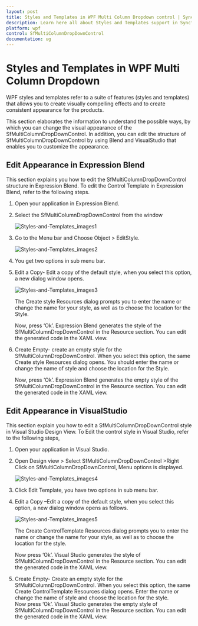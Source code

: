 ```yaml
---
layout: post
title: Styles and Templates in WPF Multi Column Dropdown control | Syncfusion
description: Learn here all about Styles and Templates support in Syncfusion WPF Multi Column Dropdown (SfMultiColumnDropDown) control and more.
platform: wpf
control: SfMultiColumnDropDownControl
documentation: ug
---
```


# Styles and Templates in WPF Multi Column Dropdown

WPF styles and templates refer to a suite of features (styles and templates) that allows you to create visually compelling effects and to create consistent appearance for the products.

This section elaborates the information to understand the possible ways, by which you can change the visual appearance of the SfMultiColumnDropDownControl. In addition, you can edit the structure of SfMultiColumnDropDownControl by using Blend and VisualStudio that enables you to customize the appearance. 

## Edit Appearance in Expression Blend

This section explains you how to edit the SfMultiColumnDropDownControl structure in Expression Blend. To edit the Control Template in Expression Blend, refer to the following steps.

1. Open your application in Expression Blend.        
2. Select the SfMultiColumnDropDownControl from the window              



   ![Styles-and-Templates_images1](Styles-and-Templates_images/Styles-and-Templates_img1.png)          



3. Go to the Menu bar and Choose Object > EditStyle.                     

   ![Styles-and-Templates_images2](Styles-and-Templates_images/Styles-and-Templates_img2.png)



4. You get two options in sub menu bar.     


1. Edit a Copy- Edit a copy of the default style, when you select this option, a new dialog window opens.        



   ![Styles-and-Templates_images3](Styles-and-Templates_images/Styles-and-Templates_img3.png)


	The Create style Resources dialog prompts you to enter the name or change the name for your style, as well as to choose the location for the Style.

	Now, press ‘Ok’. Expression Blend generates the style of the SfMultiColumnDropDownControl in the Resource section. You can edit the generated code in the XAML view.

2. Create Empty- create an empty style for the SfMultiColumnDropDownControl. When you select this option, the same Create style Resources dialog opens. You should enter the name or change the name of style and choose the location for the Style.                   

	Now, press ‘Ok’. Expression Blend generates the empty style of the SfMultiColumnDropDownControl in the Resource section. You can edit the generated code in the XAML view.

## Edit Appearance in VisualStudio

This section explain you how to edit a SfMultiColumnDropDownControl style in Visual Studio Design View. To Edit the control style in Visual Studio, refer to the following steps,

1. Open your application in Visual Studio.
2. Open Design view > Select SfMultiColumnDropDownControl >Right Click on SfMultiColumnDropDownControl, Menu options is displayed.                                                                                                                                                                



   ![Styles-and-Templates_images4](Styles-and-Templates_images/Styles-and-Templates_img4.png)



3. Click Edit Template, you have two options in sub menu bar.
      
1. Edit a Copy –Edit a copy of the default style, when you select this option, a new dialog window opens as follows.    

   ![Styles-and-Templates_images5](Styles-and-Templates_images/Styles-and-Templates_img5.png) 



	The Create ControlTemplate Resources dialog prompts you to enter the name or change the name for your style, as well as to choose the location for the style. 

	Now press ‘Ok’. Visual Studio generates the style of SfMultiColumnDropDownControl in the Resource section. You can edit the generated code in the XAML view.

2. Create Empty- Create an empty style for the SfMultiColumnDropDownControl. When you select this option, the same Create ControlTemplate Resources dialog opens. Enter the name or change the name of style and choose the location for the style.            
	Now press ‘Ok’. Visual Studio generates the empty style of SfMultiColumnDropDownControl in the Resource section. You can edit the generated code in the XAML view.

